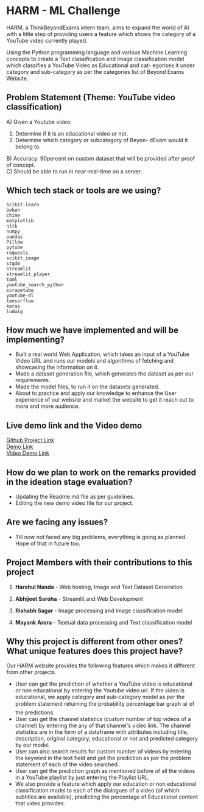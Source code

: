 # HARM - ML Challenge

HARM, a ThinkBeyondExams intern team, aims to expand the world of AI with a little step of providing users a feature which shows the category of a YouTube video currently played.

Using the Python programming language and various Machine Learning concepts to create a Text classification and Image classification model which classifies a YouTube Video as Educational and cat- egorises it under category and sub-category as per the categories list of Beyond Exams Website.


## Problem Statement (Theme: YouTube video classification)
A) Given a Youtube video:
1. Determine if it is an educational video or not.
2. Determine which category or subcategory of Beyon- dExam would it belong to.  

B) Accuracy: 90percent on custom dataset that will be provided after proof of concept.  
C) Should be able to run in near-real-time on a server.  

## Which tech stack or tools are we using?
```
scikit-learn
bokeh
chime
matplotlib
nltk
numpy
pandas
Pillow
pytube
requests
scikit_image
stqdm
streamlit
streamlit_player
toml
youtube_search_python
scrapetube
youtube-dl
tensorflow
keras
ludwig
```

## How much we have implemented and will be implementing?
- Built a real world Web Application, which takes an input of a YouTube Video URL and runs our models and algorithms of fetching and showcasing the information on it.
- Made a dataset generation file, which generates the dataset as per our requirements.
- Made the model files, to run it on the datasets generated.
- About to practice and apply our knowledge to enhance the User experience of our website and market the website to get it reach out to more and more audience.

## Live demo link and the Video demo
[Github Project Link](https://github.com/repository_invitations/195771281/accept)  
[Demo Link](https://huggingface.co/spaces/HarshulNanda/HARM_ML_App_ludwig)  
[Video Demo Link](https://drive.google.com/file/d/1HAHv_opmFJMg6x0QkNskN0S2eVQM4NyZ/view?usp=share_link) 

## How do we plan to work on the remarks provided in the ideation stage evaluation?
- Updating the Readme.md file as per guidelines.
- Editing the new demo video file for our project.

## Are we facing any issues?
- Till now not faced any big problems, everything is going as planned. Hope of that in future too.

## Project Members with their contributions to this project

1. __Harshul Nanda__ - Web hosting, Image and Text Dataset Generation

2. __Abhijeet Saroha__ - Streamlit and Web Development 

3. __Rishabh Sagar__ - Image processing and Image classification model

4. __Mayank Arora__ - Textual data processing and Text classification model

## Why this project is different from other ones? What unique features does this project have?
Our HARM website provides the following features which makes it different from other projects.
- User can get the prediction of whether a YouTube video is educational or non educational by entering the Youtube video url. If the video is educational, we apply category and sub-category model as per the problem statement returning the probability percentage bar graph 📊 of the predictions.
- User can get the channel statistics (custom number of top videos of a channel) by entering the any of that channel's video link. The channel statistics are in the form of a dataframe with attributes including title, description, original category, educational or not and predicted category by our model.
- User can also search results for custom number of videos by entering the keyword in the text field and get the prediction as per the problem statement of each of the video searched.
- User can get the prediction graph as mentioned before of all the videos in a YouTube playlist by just entering the Playlist URL.
- We also provide a feature which apply our education or non educational classification model to each of the dialogues of a video (of which subtitles are available), predicting the percentage of Educational content that video provides.
